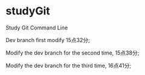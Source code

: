 # studyGit
Study Git Command Line

Dev branch first modify 15点32分;

Modify the dev branch for the second time, 15点38分;

Modify the dev branch for the third time, 16点41分;
